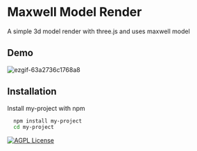 
# Maxwell Model Render

A simple 3d model render with three.js and uses maxwell model


## Demo

![ezgif-63a2736c1768a8](https://github.com/user-attachments/assets/bcfa7345-991f-46f5-b580-1c2bde70d166)

## Installation

Install my-project with npm

```bash
  npm install my-project
  cd my-project
```
    

[![AGPL License](https://img.shields.io/badge/license-AGPL-blue.svg)](http://www.gnu.org/licenses/agpl-3.0)

